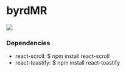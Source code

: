 # byrdMR
![](https://i.imgur.com/4F03r9c.gif)

### Dependencies 
- react-scroll: $ npm install react-scroll
- react-toastify: $ npm install react-toastify
